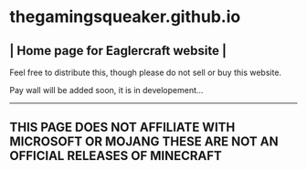 # thegamingsqueaker.github.io
| Home page for Eaglercraft website                 |
---------------------------------------------------
Feel free to distribute this, though please do not sell or buy this website.

Pay wall will be added soon, it is in developement...

----------------------------------------------------
THIS PAGE DOES NOT AFFILIATE WITH MICROSOFT OR MOJANG THESE ARE NOT AN OFFICIAL RELEASES OF MINECRAFT
-------------------------------------------------------
